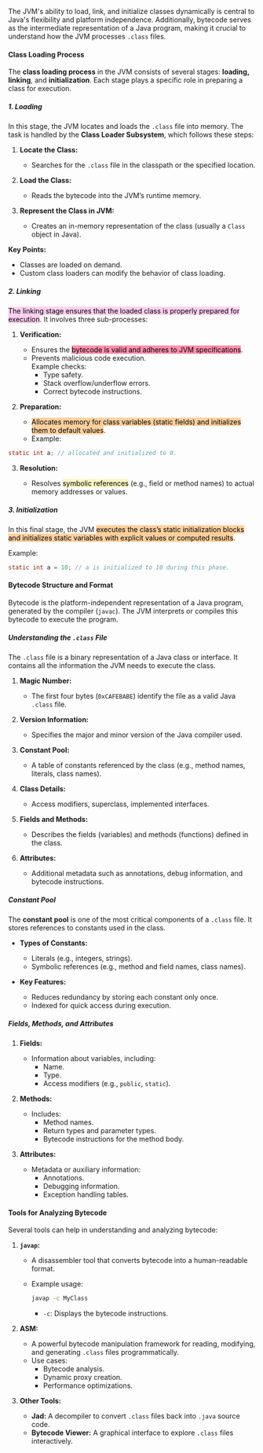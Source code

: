 
The JVM's ability to load, link, and initialize classes dynamically is central to Java's flexibility and platform independence. Additionally, bytecode serves as the intermediate representation of a Java program, making it crucial to understand how the JVM processes `.class` files.

#### Class Loading Process

The **class loading process** in the JVM consists of several stages: **loading, linking**, and **initialization**. Each stage plays a specific role in preparing a class for execution.

##### **1. Loading**

In this stage, the JVM locates and loads the `.class` file into memory. The task is handled by the **Class Loader Subsystem**, which follows these steps:

1. **Locate the Class:**
    
    - Searches for the `.class` file in the classpath or the specified location.
2. **Load the Class:**
    
    - Reads the bytecode into the JVM’s runtime memory.
3. **Represent the Class in JVM:**
    
    - Creates an in-memory representation of the class (usually a `Class` object in Java).

**Key Points:**

- Classes are loaded on demand.
- Custom class loaders can modify the behavior of class loading.

##### **2. Linking**

<mark style="background: #FFB8EBA6;">The linking stage ensures that the loaded class is properly prepared for execution</mark>. It involves three sub-processes:

1. **Verification:**
    
    - Ensures the <mark style="background: #FF5582A6;">bytecode is valid and adheres to JVM specifications</mark>.
    - Prevents malicious code execution.  
        Example checks:
        - Type safety.
        - Stack overflow/underflow errors.
        - Correct bytecode instructions.
2. **Preparation:**
    
    - <mark style="background: #FFB86CA6;">Allocates memory for class variables (static fields) and initializes them to default values</mark>.
    - Example:
        
```java
static int a; // allocated and initialized to 0.
```
        
3. **Resolution:**
    
    - Resolves <mark style="background: #FFF3A3A6;">symbolic references</mark> (e.g., field or method names) to actual memory addresses or values.

##### **3. Initialization**

In this final stage, the JVM <mark style="background: #FFB86CA6;">executes the class’s static initialization blocks and initializes static variables with explicit values or computed results</mark>.

Example:

```java
static int a = 10; // a is initialized to 10 during this phase.
```

#### Bytecode Structure and Format

Bytecode is the platform-independent representation of a Java program, generated by the compiler (`javac`). The JVM interprets or compiles this bytecode to execute the program.

##### **Understanding the `.class` File**

The `.class` file is a binary representation of a Java class or interface. It contains all the information the JVM needs to execute the class.

1. **Magic Number:**
    
    - The first four bytes (`0xCAFEBABE`) identify the file as a valid Java `.class` file.
2. **Version Information:**
    
    - Specifies the major and minor version of the Java compiler used.
3. **Constant Pool:**
    
    - A table of constants referenced by the class (e.g., method names, literals, class names).
4. **Class Details:**
    
    - Access modifiers, superclass, implemented interfaces.
5. **Fields and Methods:**
    
    - Describes the fields (variables) and methods (functions) defined in the class.
6. **Attributes:**
    
    - Additional metadata such as annotations, debug information, and bytecode instructions.

##### **Constant Pool**

The **constant pool** is one of the most critical components of a `.class` file. It stores references to constants used in the class.

- **Types of Constants:**
    
    - Literals (e.g., integers, strings).
    - Symbolic references (e.g., method and field names, class names).
- **Key Features:**
    
    - Reduces redundancy by storing each constant only once.
    - Indexed for quick access during execution.

##### **Fields, Methods, and Attributes**

1. **Fields:**
    
    - Information about variables, including:
        - Name.
        - Type.
        - Access modifiers (e.g., `public`, `static`).
2. **Methods:**
    
    - Includes:
        - Method names.
        - Return types and parameter types.
        - Bytecode instructions for the method body.
3. **Attributes:**
    
    - Metadata or auxiliary information:
        - Annotations.
        - Debugging information.
        - Exception handling tables.

#### Tools for Analyzing Bytecode

Several tools can help in understanding and analyzing bytecode:

1. **`javap`:**
    
    - A disassembler tool that converts bytecode into a human-readable format.
    - Example usage:
        
        ```bash
        javap -c MyClass
        ```
        
        - `-c`: Displays the bytecode instructions.
2. **ASM:**
    
    - A powerful bytecode manipulation framework for reading, modifying, and generating `.class` files programmatically.
    - Use cases:
        - Bytecode analysis.
        - Dynamic proxy creation.
        - Performance optimizations.
3. **Other Tools:**
    
    - **Jad:** A decompiler to convert `.class` files back into `.java` source code.
    - **Bytecode Viewer:** A graphical interface to explore `.class` files interactively.
